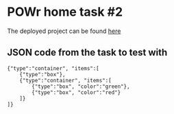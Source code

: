 # POWr home task #2

The deployed project can be found [here](https://zen-engelbart-ffc8fe.netlify.com/)


## JSON code from the task to test with
```
{"type":"container", "items":[
	{"type":"box"},
	{"type":"container", "items":[
		{"type":"box", "color":"green"},
		{"type":"box", "color":"red"}
	]}
]}
```
